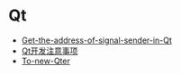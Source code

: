 # Qt

- [Get-the-address-of-signal-sender-in-Qt](Get-the-address-of-signal-sender-in-Qt.md)
- [Qt开发注意事项](Qt开发注意事项.md)
- [To-new-Qter](To-new-Qter.md)
